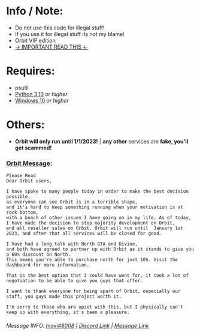 # Info / Note:
* Do not use this code for illegal stuff!
* If you use it for illegal stuff its not my blame!
* Orbit VIP edition
* [-> IMPORTANT READ THIS <-](https://github.com/TxcToxic/Orbit-Fake-Injector#orbit-message)
# Requires:
* psutil
* [Python 3.10](https://www.python.org/downloads/) *or higher*
* [Windows 10](https://www.microsoft.com/en-us/windows/) *or higher*
# Others:
* **Orbit will only run until 1/1/2023!** | **any other** services are **fake, you'll get scammed!**
### [Orbit Message](https://discord.com/channels/839643665218404382/839648338956517386/1006585423671337112):
```
Please Read
Dear Orbit users, 

I have spoke to many people today in order to make the best decision possible,
as everyone can see Orbit is in a terrible shape, 
and it's hard to keep something running when your motivation is at rock bottom, 
with a bunch of other issues I have going on in my life. As of today, I have made the decision to stop majority development on Orbit,
and all reseller sales on Orbit. Orbit will run until  January 1st 2023, and after that all services will be closed for good. 

I have had a long talk with North GTA and Divine,
and both have agreed to partner up with Orbit as it stands to give you a 60% discount on North.
This means you're able to purchase north for just 10$. Visit the dashboard for more information. 

That is the best option that I could have went for, it took a lot of negotiation to be able to give you guys that offer.

I want to thank everyone for being apart of Orbit, especially our staff, you guys made this project worth it. 

I'm sorry to those who are upset with this, but I physically can't keep up with everything, it's been a pleasure.
```
###### Message INFO: [maxi#8008](https://discord.com/users/771812798300291073) | [Discord Link](https://discord.gg/NhQ3QXtPUw) | [Message Link](https://discord.com/channels/839643665218404382/839648338956517386/1006585423671337112)
